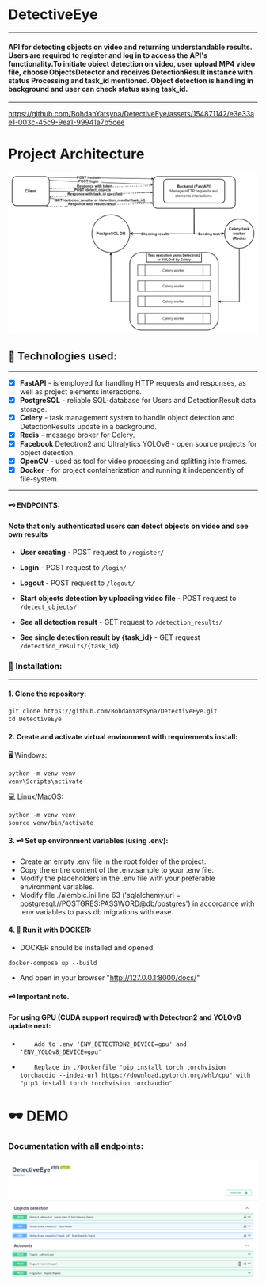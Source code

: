 # DetectiveEye 
___
#### API for detecting objects on video and returning understandable results. Users are required to register and log in to access the API's functionality.To initiate object detection on video, user upload MP4 video file, choose ObjectsDetector and receives DetectionResult instance with status Processing and task_id mentioned. Object detection is handling in background and user can check status using task_id.  
___

https://github.com/BohdanYatsyna/DetectiveEye/assets/154871142/e3e33ae1-003c-45c9-9ea1-99941a7b5cee


# Project Architecture
![project_architecture](samples_for_readme/project_architecture.png)

## 🔧 Technologies used:
___
* [X] **FastAPI** - is employed for handling HTTP requests and responses, as well as project elements interactions.
* [X] **PostgreSQL** - reliable SQL-database for Users and DetectionResult data storage.
* [X] **Celery** - task management system to handle object detection and DetectionResults update in a background.
* [X] **Redis** - message broker for Celery.
* [X] **Facebook** Detectron2 and Ultralytics YOLOv8 - open source projects for object detection.
* [X] **OpenCV** - used as tool for video processing and splitting into frames. 
* [X] **Docker** - for project containerization and running it independently of file-system.
___
#### 🗝 ENDPOINTS:  
#### Note that only authenticated users can detect objects on video and see own results

- **User creating** - POST request to `/register/`
- **Login** - POST request to `/login/`
- **Logout** - POST request to `/logout/`

- **Start objects detection by uploading video file** - POST request to `/detect_objects/` 
- **See all detection result** - GET request to `/detection_results/`
- **See single detection result by {task_id}** - GET request `/detection_results/{task_id}`

### 💾 Installation:
___
#### 1. Clone the repository:
```shell
git clone https://github.com/BohdanYatsyna/DetectiveEye.git
cd DetectiveEye
```
#### 2. Create and activate virtual environment with requirements install:
🖥 Windows:
```shell
python -m venv venv
venv\Scripts\activate
```
💻 Linux/MacOS:
```shell
python -m venv venv
source venv/bin/activate
```
#### 3. 🗝 Set up environment variables (using .env):
- Create an empty .env file in the root folder of the project.
- Copy the entire content of the .env.sample to your .env file.
- Modify the placeholders in the .env file with your preferable environment variables.
- Modify file ./alembic.ini line 63 ('sqlalchemy.url = postgresql://POSTGRES:PASSWORD@db/postgres') in accordance with .env variables to pass db migrations with ease.

#### 4. 🐳 Run it with DOCKER:
- DOCKER should be installed and opened.
```shell
docker-compose up --build
```
- And open in your browser "http://127.0.0.1:8000/docs/"

#### 🗝 Important note.
#### For using GPU (CUDA support required) with Detectron2 and YOLOv8 update next:
-         Add to .env 'ENV_DETECTRON2_DEVICE=gpu' and 'ENV_YOLOv8_DEVICE=gpu'
-         Replace in ./Dockerfile "pip install torch torchvision torchaudio --index-url https://download.pytorch.org/whl/cpu" with "pip3 install torch torchvision torchaudio"

# 🕶 DEMO
### Documentation with all endpoints:
![sample_DOCUMENTATION](samples_for_readme/sample_DOCUMENTATION.png)
